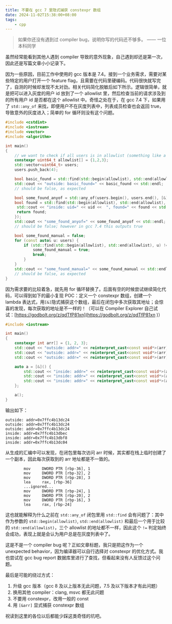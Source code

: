 ```yaml
---
title: 不要在 gcc 7 里隐式捕获 constexpr 数组
date: 2024-11-02T15:38:00+08:00
tags:
    - cpp
---
```


> 如果你还没有遇到过 compiler bug，说明你写的代码还不够多。 —— 一位本科同学

虽然经常能看到其他人遇到 compiler 导致的意外现象，自己遇到却还是第一次，因此还是写篇文章小小记录下。

因为一些原因，目前工作中使用的 gcc 版本是 7.4。接到一个业务需求，需要对某些特定的用户打开一个 feature flag，且需要在代码里硬编码。代码很快就写完了，自测的时候却发现不太对劲。相关代码简化脱敏后如下所示。逻辑很简单，就是把可以进入灰度的用户 id 放到了一个 allowlist 里，然后检查当前的请求涉及到的所有用户 id 是否都在这个 allowlist 中。奇怪之处在于，在 gcc 7.4 下，如果用了 `std::any_of` 来找，即便用户不在灰度列表中，列表成员检查也会返回 true，导致意外的灰度进入；简单的 for 循环则没有这个问题。

```cpp
#include <cstdint>
#include <iostream>
#include <vector>
#include <algorithm>

int main()
{
    // we want to check if all users is in allowlist (something like a feature flag)
    constexpr uint64_t allowlist[] = {1,2,3};
    std::vector<uint64_t> users;
    users.push_back(4);

    bool basic_found = std::find(std::begin(allowlist), std::end(allowlist), 4) != std::end(allowlist);
    std::cout << "outside: basic_found=" << basic_found << std::endl;
    // should be false, as expected

    bool some_found_anyof = std::any_of(users.begin(), users.end(), [&](const uint64_t uid) {
    bool found = std::find(std::begin(allowlist), std::end(allowlist), uid) != std::end(allowlist);
     std::cout << "inside: uid=" << uid <<  ", found=" << found << std::endl;
     return found;
    });
    std::cout << "some_found_anyof=" << some_found_anyof << std::endl;
    // should be false; however in gcc 7.4 this outputs true

    bool some_found_manual = false;
    for (const auto& u: users) {
        if (std::find(std::begin(allowlist), std::end(allowlist), u) != std::end(allowlist)) {
            some_found_manual = true;
            break;
        }
    }
    std::cout << "some_found_manual=" << some_found_manual << std::endl;
    // should be false, as expected
}
```

因为需求要的比较着急，就先用 for 循环替换了。后面有空的时候尝试继续简化代码，可以得到如下的最小复现 POC：定义一个 constexpr 数组，创建一个 lambda 表达式，用`[&]`隐式捕获这个数组，最后在闭包中多次获取其地址；会惊喜的发现，每次获取的地址是不一样的！（可以在 Compiler Explorer 自己试试：[https://godbolt.org/z/qdTfP81xn](https://godbolt.org/z/qdTfP81xn )）

```cpp
#include <iostream>

int main()
{
    constexpr int arr[] = {1, 2, 3};
    std::cout << "outside: addr=" << reinterpret_cast<const void*>(arr) << std::endl;
    std::cout << "outside: addr=" << reinterpret_cast<const void*>(arr) << std::endl;
    std::cout << "outside: addr=" << reinterpret_cast<const void*>(arr) << std::endl;

    auto a = [&]() {
        std::cout << "inside: addr=" << reinterpret_cast<const void*>(arr) << std::endl;
        std::cout << "inside: addr=" << reinterpret_cast<const void*>(arr) << std::endl;
        std::cout << "inside: addr=" << reinterpret_cast<const void*>(arr) << std::endl;
    };

    a();
}
```

输出如下：

```
outside: addr=0x7ffc4b13dc24
outside: addr=0x7ffc4b13dc24
outside: addr=0x7ffc4b13dc24
inside: addr=0x7ffc4b13dbec
inside: addr=0x7ffc4b13dbf8
inside: addr=0x7ffc4b13dc04
```

从生成的汇编中可以发现，在闭包里每次访问 arr 时候，其实都在栈上临时创建了一个副本，因此每次获取到的 arr 地址都是不一致的。

```
        mov     DWORD PTR [rbp-36], 1
        mov     DWORD PTR [rbp-32], 2
        mov     DWORD PTR [rbp-28], 3
        lea     rax, [rbp-36]
	    ...ignored...
		mov     DWORD PTR [rbp-24], 1
        mov     DWORD PTR [rbp-20], 2
        mov     DWORD PTR [rbp-16], 3
        lea     rax, [rbp-24]
```

这也就能解释为什么之前在 `std::any_of` 闭包里用 `std::find` 会有问题了：其中作为参数的 `std::begin(allowlist)`, `std::end(allowlist)` 和最后一个用于比较的 `std::end(allowlist)`，三个 allowlist 的地址都不一样，因此这个 `!=` 判定始终会成功，表现上就是会认为用户总是在灰度列表中了。

这是不是一个 compiler bug 呢？正如文章标题，我只是把这作为一个 unexpected behavior，因为编译器可以自行选择对 constexpr 的优化方式。我也尝试在 gcc bug report 数据库里进行了查找，但看起来没有人反馈过这个问题。

最后是可能的绕过方式：
1. 升级 gcc 版本（gcc 8 及以上版本无此问题，7.5 及以下版本才有此问题）
2. 换用其他 compiler：clang, msvc 都无此问题
3. 不要用 constexpr，改用一般的 const
4. 用 `[&arr]` 显式捕获 constexpr 数组

祝读到这里的各位以后都能少踩这类奇怪的坑吧。